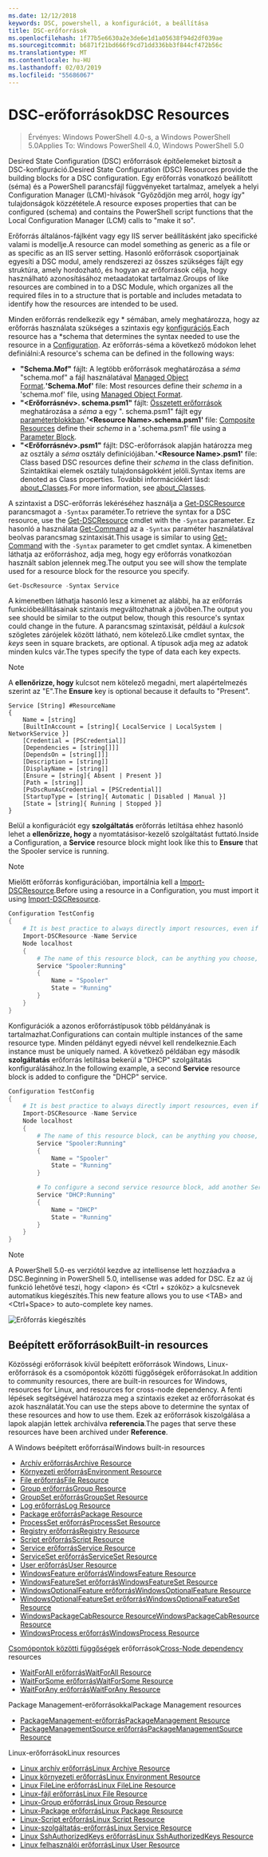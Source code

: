 ```yaml
---
ms.date: 12/12/2018
keywords: DSC, powershell, a konfigurációt, a beállítása
title: DSC-erőforrások
ms.openlocfilehash: 1f77b5e6630a2e3de6e1d1a05638f94d2df039ae
ms.sourcegitcommit: b6871f21bd666f9cd71dd336bb3f844cf472b56c
ms.translationtype: MT
ms.contentlocale: hu-HU
ms.lasthandoff: 02/03/2019
ms.locfileid: "55686067"
---
```

# <a name="dsc-resources"></a><span data-ttu-id="f2b01-103">DSC-erőforrások</span><span class="sxs-lookup"><span data-stu-id="f2b01-103">DSC Resources</span></span>

><span data-ttu-id="f2b01-104">Érvényes: Windows PowerShell 4.0-s, a Windows PowerShell 5.0</span><span class="sxs-lookup"><span data-stu-id="f2b01-104">Applies To: Windows PowerShell 4.0, Windows PowerShell 5.0</span></span>

<span data-ttu-id="f2b01-105">Desired State Configuration (DSC) erőforrások építőelemeket biztosít a DSC-konfiguráció.</span><span class="sxs-lookup"><span data-stu-id="f2b01-105">Desired State Configuration (DSC) Resources provide the building blocks for a DSC configuration.</span></span> <span data-ttu-id="f2b01-106">Egy erőforrás vonatkozó beállított (séma) és a PowerShell parancsfájl függvényeket tartalmaz, amelyek a helyi Configuration Manager (LCM)-hívások "Győződjön meg arról, hogy így" tulajdonságok közzététele.</span><span class="sxs-lookup"><span data-stu-id="f2b01-106">A resource exposes properties that can be configured (schema) and contains the PowerShell script functions that the Local Configuration Manager (LCM) calls to "make it so".</span></span>

<span data-ttu-id="f2b01-107">Erőforrás általános-fájlként vagy egy IIS server beállításként jako specifické valami is modellje.</span><span class="sxs-lookup"><span data-stu-id="f2b01-107">A resource can model something as generic as a file or as specific as an IIS server setting.</span></span>  <span data-ttu-id="f2b01-108">Hasonló erőforrások csoportjainak egyesíti a DSC modul, amely rendszerezi az összes szükséges fájlt egy struktúra, amely hordozható, és hogyan az erőforrások célja, hogy használható azonosításához metaadatokat tartalmaz.</span><span class="sxs-lookup"><span data-stu-id="f2b01-108">Groups of like resources are combined in to a DSC Module, which organizes all the required files in to a structure that is portable and includes metadata to identify how the resources are intended to be used.</span></span>

<span data-ttu-id="f2b01-109">Minden erőforrás rendelkezik egy \* sémában, amely meghatározza, hogy az erőforrás használata szükséges a szintaxis egy [konfigurációs](../configurations/configurations.md).</span><span class="sxs-lookup"><span data-stu-id="f2b01-109">Each resource has a \*schema that determines the syntax needed to use the resource in a [Configuration](../configurations/configurations.md).</span></span> <span data-ttu-id="f2b01-110">Az erőforrás-séma a következő módokon lehet definiálni:</span><span class="sxs-lookup"><span data-stu-id="f2b01-110">A resource's schema can be defined in the following ways:</span></span>

- <span data-ttu-id="f2b01-111">**"Schema.Mof"** fájlt: A legtöbb erőforrások meghatározása a *séma* "schema.mof" a fájl használatával [Managed Object Format](/windows/desktop/wmisdk/managed-object-format--mof-).</span><span class="sxs-lookup"><span data-stu-id="f2b01-111">**'Schema.Mof'** file: Most resources define their *schema* in a 'schema.mof' file, using [Managed Object Format](/windows/desktop/wmisdk/managed-object-format--mof-).</span></span>
- <span data-ttu-id="f2b01-112">**"\<Erőforrásnév\>. schema.psm1"** fájlt: [Összetett erőforrások](../configurations/compositeConfigs.md) meghatározása a *séma* a egy "<ResourceName>. schema.psm1" fájlt egy [paraméterblokkban](/powershell/module/microsoft.powershell.core/about/about_functions?view=powershell-6#functions-with-parameters).</span><span class="sxs-lookup"><span data-stu-id="f2b01-112">**'\<Resource Name\>.schema.psm1'** file: [Composite Resources](../configurations/compositeConfigs.md) define their *schema* in a '<ResourceName>.schema.psm1' file using a [Parameter Block](/powershell/module/microsoft.powershell.core/about/about_functions?view=powershell-6#functions-with-parameters).</span></span>
- <span data-ttu-id="f2b01-113">**"\<Erőforrásnév\>.psm1"** fájlt: DSC-erőforrások alapján határozza meg az osztály a *séma* osztály definíciójában.</span><span class="sxs-lookup"><span data-stu-id="f2b01-113">**'\<Resource Name\>.psm1'** file: Class based DSC resources define their *schema* in the class definition.</span></span> <span data-ttu-id="f2b01-114">Szintaktikai elemek osztály tulajdonságokként jelöli.</span><span class="sxs-lookup"><span data-stu-id="f2b01-114">Syntax items are denoted as Class properties.</span></span> <span data-ttu-id="f2b01-115">További információkért lásd: [about_Classes](/powershell/module/psdesiredstateconfiguration/about/about_classes_and_dsc).</span><span class="sxs-lookup"><span data-stu-id="f2b01-115">For more information, see [about_Classes](/powershell/module/psdesiredstateconfiguration/about/about_classes_and_dsc).</span></span>

<span data-ttu-id="f2b01-116">A szintaxist a DSC-erőforrás lekéréséhez használja a [Get-DSCResource](/powershell/module/PSDesiredStateConfiguration/Get-DscResource) parancsmagot a `-Syntax` paraméter.</span><span class="sxs-lookup"><span data-stu-id="f2b01-116">To retrieve the syntax for a DSC resource, use the [Get-DSCResource](/powershell/module/PSDesiredStateConfiguration/Get-DscResource) cmdlet with the `-Syntax` parameter.</span></span> <span data-ttu-id="f2b01-117">Ez hasonló a használata [Get-Command](/powershell/module/microsoft.powershell.core/get-command) az a `-Syntax` paraméter használatával beolvas parancsmag szintaxisát.</span><span class="sxs-lookup"><span data-stu-id="f2b01-117">This usage is similar to using [Get-Command](/powershell/module/microsoft.powershell.core/get-command) with the `-Syntax` parameter to get cmdlet syntax.</span></span> <span data-ttu-id="f2b01-118">A kimenetben láthatja az erőforráshoz, adja meg, hogy egy erőforrás vonatkozóan használt sablon jelennek meg.</span><span class="sxs-lookup"><span data-stu-id="f2b01-118">The output you see will show the template used for a resource block for the resource you specify.</span></span>

```powershell
Get-DscResource -Syntax Service
```

<span data-ttu-id="f2b01-119">A kimenetben láthatja hasonló lesz a kimenet az alábbi, ha az erőforrás funkcióbeállításainak szintaxis megváltozhatnak a jövőben.</span><span class="sxs-lookup"><span data-stu-id="f2b01-119">The output you see should be similar to the output below, though this resource's syntax could change in the future.</span></span> <span data-ttu-id="f2b01-120">A parancsmag szintaxisát, például a *kulcsok* szögletes zárójelek között látható, nem kötelező.</span><span class="sxs-lookup"><span data-stu-id="f2b01-120">Like cmdlet syntax, the *keys* seen in square brackets, are optional.</span></span> <span data-ttu-id="f2b01-121">A típusok adja meg az adatok minden kulcs vár.</span><span class="sxs-lookup"><span data-stu-id="f2b01-121">The types specify the type of data each key expects.</span></span>

> [!NOTE]
> <span data-ttu-id="f2b01-122">A **ellenőrizze, hogy** kulcsot nem kötelező megadni, mert alapértelmezés szerint az "E".</span><span class="sxs-lookup"><span data-stu-id="f2b01-122">The **Ensure** key is optional because it defaults to "Present".</span></span>

```output
Service [String] #ResourceName
{
    Name = [string]
    [BuiltInAccount = [string]{ LocalService | LocalSystem | NetworkService }]
    [Credential = [PSCredential]]
    [Dependencies = [string[]]]
    [DependsOn = [string[]]]
    [Description = [string]]
    [DisplayName = [string]]
    [Ensure = [string]{ Absent | Present }]
    [Path = [string]]
    [PsDscRunAsCredential = [PSCredential]]
    [StartupType = [string]{ Automatic | Disabled | Manual }]
    [State = [string]{ Running | Stopped }]
}
```

<span data-ttu-id="f2b01-123">Belül a konfigurációt egy **szolgáltatás** erőforrás letiltása ehhez hasonló lehet a **ellenőrizze, hogy** a nyomtatásisor-kezelő szolgáltatást futtató.</span><span class="sxs-lookup"><span data-stu-id="f2b01-123">Inside a Configuration, a **Service** resource block might look like this to **Ensure** that the Spooler service is running.</span></span>

> [!NOTE]
> <span data-ttu-id="f2b01-124">Mielőtt erőforrás konfigurációban, importálnia kell a [Import-DSCResource](../configurations/import-dscresource.md).</span><span class="sxs-lookup"><span data-stu-id="f2b01-124">Before using a resource in a Configuration, you must import it using [Import-DSCResource](../configurations/import-dscresource.md).</span></span>

```powershell
Configuration TestConfig
{
    # It is best practice to always directly import resources, even if the resource is a built-in resource.
    Import-DSCResource -Name Service
    Node localhost
    {
        # The name of this resource block, can be anything you choose, as long as it is of type [String] as indicated by the schema.
        Service "Spooler:Running"
        {
            Name = "Spooler"
            State = "Running"
        }
    }
}
```

<span data-ttu-id="f2b01-125">Konfigurációk a azonos erőforrástípusok több példányának is tartalmazhat.</span><span class="sxs-lookup"><span data-stu-id="f2b01-125">Configurations can contain multiple instances of the same resource type.</span></span> <span data-ttu-id="f2b01-126">Minden példányt egyedi névvel kell rendelkeznie.</span><span class="sxs-lookup"><span data-stu-id="f2b01-126">Each instance must be uniquely named.</span></span> <span data-ttu-id="f2b01-127">A következő példában egy második **szolgáltatás** erőforrás letiltása bekerül a "DHCP" szolgáltatás konfigurálásához.</span><span class="sxs-lookup"><span data-stu-id="f2b01-127">In the following example, a second **Service** resource block is added to configure the "DHCP" service.</span></span>

```powershell
Configuration TestConfig
{
    # It is best practice to always directly import resources, even if the resource is a built-in resource.
    Import-DSCResource -Name Service
    Node localhost
    {
        # The name of this resource block, can be anything you choose, as long as it is of type [String] as indicated by the schema.
        Service "Spooler:Running"
        {
            Name = "Spooler"
            State = "Running"
        }

        # To configure a second service resource block, add another Service resource block and use a unique name.
        Service "DHCP:Running"
        {
            Name = "DHCP"
            State = "Running"
        }
    }
}
```

> [!NOTE]
> <span data-ttu-id="f2b01-128">A PowerShell 5.0-es verziótól kezdve az intellisense lett hozzáadva a DSC.</span><span class="sxs-lookup"><span data-stu-id="f2b01-128">Beginning in PowerShell 5.0, intellisense was added for DSC.</span></span> <span data-ttu-id="f2b01-129">Ez az új funkció lehetővé teszi, hogy \<lapon\> és \<Ctrl + szóköz\> a kulcsnevek automatikus kiegészítés.</span><span class="sxs-lookup"><span data-stu-id="f2b01-129">This new feature allows you to use \<TAB\> and \<Ctrl+Space\> to auto-complete key names.</span></span>

![Erőforrás kiegészítés](../media/resource-tabcompletion.png)

## <a name="built-in-resources"></a><span data-ttu-id="f2b01-131">Beépített erőforrások</span><span class="sxs-lookup"><span data-stu-id="f2b01-131">Built-in resources</span></span>

<span data-ttu-id="f2b01-132">Közösségi erőforrások kívül beépített erőforrások Windows, Linux-erőforrások és a csomópontok közötti függőségek erőforrásokat.</span><span class="sxs-lookup"><span data-stu-id="f2b01-132">In addition to community resources, there are built-in resources for Windows, resources for Linux, and resources for cross-node dependency.</span></span> <span data-ttu-id="f2b01-133">A fenti lépések segítségével határozza meg a szintaxis ezeket az erőforrásokat és azok használatát.</span><span class="sxs-lookup"><span data-stu-id="f2b01-133">You can use the steps above to determine the syntax of these resources and how to use them.</span></span> <span data-ttu-id="f2b01-134">Ezek az erőforrások kiszolgálása a lapok alapján lettek archiválva **referencia**.</span><span class="sxs-lookup"><span data-stu-id="f2b01-134">The pages that serve these resources have been archived under **Reference**.</span></span>

<span data-ttu-id="f2b01-135">A Windows beépített erőforrásai</span><span class="sxs-lookup"><span data-stu-id="f2b01-135">Windows built-in resources</span></span>

* [<span data-ttu-id="f2b01-136">Archív erőforrás</span><span class="sxs-lookup"><span data-stu-id="f2b01-136">Archive Resource</span></span>](../reference/resources/windows/archiveResource.md)
* [<span data-ttu-id="f2b01-137">Környezeti erőforrás</span><span class="sxs-lookup"><span data-stu-id="f2b01-137">Environment Resource</span></span>](../reference/resources/windows/environmentResource.md)
* [<span data-ttu-id="f2b01-138">File erőforrás</span><span class="sxs-lookup"><span data-stu-id="f2b01-138">File Resource</span></span>](../reference/resources/windows/fileResource.md)
* [<span data-ttu-id="f2b01-139">Group erőforrás</span><span class="sxs-lookup"><span data-stu-id="f2b01-139">Group Resource</span></span>](../reference/resources/windows/groupResource.md)
* [<span data-ttu-id="f2b01-140">GroupSet erőforrás</span><span class="sxs-lookup"><span data-stu-id="f2b01-140">GroupSet Resource</span></span>](../reference/resources/windows/groupSetResource.md)
* [<span data-ttu-id="f2b01-141">Log erőforrás</span><span class="sxs-lookup"><span data-stu-id="f2b01-141">Log Resource</span></span>](../reference/resources/windows/logResource.md)
* [<span data-ttu-id="f2b01-142">Package erőforrás</span><span class="sxs-lookup"><span data-stu-id="f2b01-142">Package Resource</span></span>](../reference/resources/windows/packageResource.md)
* [<span data-ttu-id="f2b01-143">ProcessSet erőforrás</span><span class="sxs-lookup"><span data-stu-id="f2b01-143">ProcessSet Resource</span></span>](../reference/resources/windows/ProcessSetResource.md)
* [<span data-ttu-id="f2b01-144">Registry erőforrás</span><span class="sxs-lookup"><span data-stu-id="f2b01-144">Registry Resource</span></span>](../reference/resources/windows/registryResource.md)
* [<span data-ttu-id="f2b01-145">Script erőforrás</span><span class="sxs-lookup"><span data-stu-id="f2b01-145">Script Resource</span></span>](../reference/resources/windows/scriptResource.md)
* [<span data-ttu-id="f2b01-146">Service erőforrás</span><span class="sxs-lookup"><span data-stu-id="f2b01-146">Service Resource</span></span>](../reference/resources/windows/serviceResource.md)
* [<span data-ttu-id="f2b01-147">ServiceSet erőforrás</span><span class="sxs-lookup"><span data-stu-id="f2b01-147">ServiceSet Resource</span></span>](../reference/resources/windows/serviceSetResource.md)
* [<span data-ttu-id="f2b01-148">User erőforrás</span><span class="sxs-lookup"><span data-stu-id="f2b01-148">User Resource</span></span>](../reference/resources/windows/userResource.md)
* [<span data-ttu-id="f2b01-149">WindowsFeature erőforrás</span><span class="sxs-lookup"><span data-stu-id="f2b01-149">WindowsFeature Resource</span></span>](../reference/resources/windows/windowsFeatureResource.md)
* [<span data-ttu-id="f2b01-150">WindowsFeatureSet erőforrás</span><span class="sxs-lookup"><span data-stu-id="f2b01-150">WindowsFeatureSet Resource</span></span>](../reference/resources/windows/windowsFeatureSetResource.md)
* [<span data-ttu-id="f2b01-151">WindowsOptionalFeature erőforrás</span><span class="sxs-lookup"><span data-stu-id="f2b01-151">WindowsOptionalFeature Resource</span></span>](../reference/resources/windows/windowsOptionalFeatureResource.md)
* [<span data-ttu-id="f2b01-152">WindowsOptionalFeatureSet erőforrás</span><span class="sxs-lookup"><span data-stu-id="f2b01-152">WindowsOptionalFeatureSet Resource</span></span>](../reference/resources/windows/windowsOptionalFeatureSetResource.md)
* [<span data-ttu-id="f2b01-153">WindowsPackageCabResource Resource</span><span class="sxs-lookup"><span data-stu-id="f2b01-153">WindowsPackageCabResource Resource</span></span>](../reference/resources/windows/windowsPackageCabResource.md)
* [<span data-ttu-id="f2b01-154">WindowsProcess erőforrás</span><span class="sxs-lookup"><span data-stu-id="f2b01-154">WindowsProcess Resource</span></span>](../reference/resources/windows/windowsProcessResource.md)

<span data-ttu-id="f2b01-155">[Csomópontok közötti függőségek](../configurations/crossNodeDependencies.md) erőforrások</span><span class="sxs-lookup"><span data-stu-id="f2b01-155">[Cross-Node dependency](../configurations/crossNodeDependencies.md) resources</span></span>

* [<span data-ttu-id="f2b01-156">WaitForAll erőforrás</span><span class="sxs-lookup"><span data-stu-id="f2b01-156">WaitForAll Resource</span></span>](../reference/resources/windows/waitForAllResource.md)
* [<span data-ttu-id="f2b01-157">WaitForSome erőforrás</span><span class="sxs-lookup"><span data-stu-id="f2b01-157">WaitForSome Resource</span></span>](../reference/resources/windows/waitForSomeResource.md)
* [<span data-ttu-id="f2b01-158">WaitForAny erőforrás</span><span class="sxs-lookup"><span data-stu-id="f2b01-158">WaitForAny Resource</span></span>](../reference/resources/windows/waitForAnyResource.md)

<span data-ttu-id="f2b01-159">Package Management-erőforrásokkal</span><span class="sxs-lookup"><span data-stu-id="f2b01-159">Package Management resources</span></span>

* [<span data-ttu-id="f2b01-160">PackageManagement-erőforrás</span><span class="sxs-lookup"><span data-stu-id="f2b01-160">PackageManagement Resource</span></span>](../reference/resources/packagemanagement/PackageManagementDscResource.md)
* [<span data-ttu-id="f2b01-161">PackageManagementSource erőforrás</span><span class="sxs-lookup"><span data-stu-id="f2b01-161">PackageManagementSource Resource</span></span>](../reference/resources/packagemanagement/PackageManagementSourceDscResource.md)

<span data-ttu-id="f2b01-162">Linux-erőforrások</span><span class="sxs-lookup"><span data-stu-id="f2b01-162">Linux resources</span></span>

* [<span data-ttu-id="f2b01-163">Linux archív erőforrás</span><span class="sxs-lookup"><span data-stu-id="f2b01-163">Linux Archive Resource</span></span>](../reference/resources/linux/lnxArchiveResource.md)
* [<span data-ttu-id="f2b01-164">Linux környezeti erőforrás</span><span class="sxs-lookup"><span data-stu-id="f2b01-164">Linux Environment Resource</span></span>](../reference/resources/linux/lnxEnvironmentResource.md)
* [<span data-ttu-id="f2b01-165">Linux FileLine erőforrás</span><span class="sxs-lookup"><span data-stu-id="f2b01-165">Linux FileLine Resource</span></span>](../reference/resources/linux/lnxFileLineResource.md)
* [<span data-ttu-id="f2b01-166">Linux-fájl erőforrás</span><span class="sxs-lookup"><span data-stu-id="f2b01-166">Linux File Resource</span></span>](../reference/resources/linux/lnxFileResource.md)
* [<span data-ttu-id="f2b01-167">Linux-Group erőforrás</span><span class="sxs-lookup"><span data-stu-id="f2b01-167">Linux Group Resource</span></span>](../reference/resources/linux/lnxGroupResource.md)
* [<span data-ttu-id="f2b01-168">Linux-Package erőforrás</span><span class="sxs-lookup"><span data-stu-id="f2b01-168">Linux Package Resource</span></span>](../reference/resources/linux/lnxPackageResource.md)
* [<span data-ttu-id="f2b01-169">Linux-Script erőforrás</span><span class="sxs-lookup"><span data-stu-id="f2b01-169">Linux Script Resource</span></span>](../reference/resources/linux/lnxScriptResource.md)
* [<span data-ttu-id="f2b01-170">Linux-szolgáltatás-erőforrás</span><span class="sxs-lookup"><span data-stu-id="f2b01-170">Linux Service Resource</span></span>](../reference/resources/linux/lnxServiceResource.md)
* [<span data-ttu-id="f2b01-171">Linux SshAuthorizedKeys erőforrás</span><span class="sxs-lookup"><span data-stu-id="f2b01-171">Linux SshAuthorizedKeys Resource</span></span>](../reference/resources/linux/lnxSshAuthorizedKeysResource.md)
* [<span data-ttu-id="f2b01-172">Linux felhasználói erőforrás</span><span class="sxs-lookup"><span data-stu-id="f2b01-172">Linux User Resource</span></span>](../reference/resources/linux/lnxUserResource.md)
